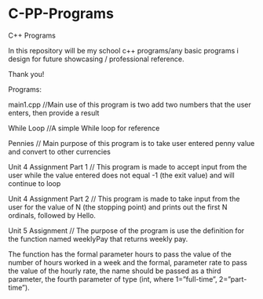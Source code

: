 # C-PP-Programs
C++  Programs

In this repository will be my school c++ programs/any basic programs i design for future showcasing / professional reference. 

Thank you!

Programs: 


main1.cpp  //Main use of this program is two add two numbers that the user enters, then provide a result

While Loop  //A simple While loop for reference


Pennies   // Main purpose of this program is to take user entered penny value and convert to other currencies


Unit 4 Assignment Part 1 // This program is made to accept input from the user while the value entered does not equal -1 (the exit value) and will continue to loop

Unit 4 Assignment Part 2 // This program is made to take input from the user for the value of N (the stopping point) and prints out the first N ordinals, followed by Hello. 

Unit 5 Assignment // The purpose of the program is use the definition for the function named weeklyPay that returns weekly pay.

The function has the formal parameter hours to pass the value of the number of hours worked in a week and the formal, parameter rate to pass the value of the hourly rate, the name should be passed as a third parameter, the fourth parameter of type (int, where 1=”full-time”, 2=”part-time”).  

